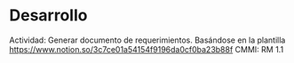 # Desarrollo

Actividad: Generar documento de requerimientos. Basándose en la plantilla https://www.notion.so/3c7ce01a54154f9196da0cf0ba23b88f 
CMMI: RM 1.1
